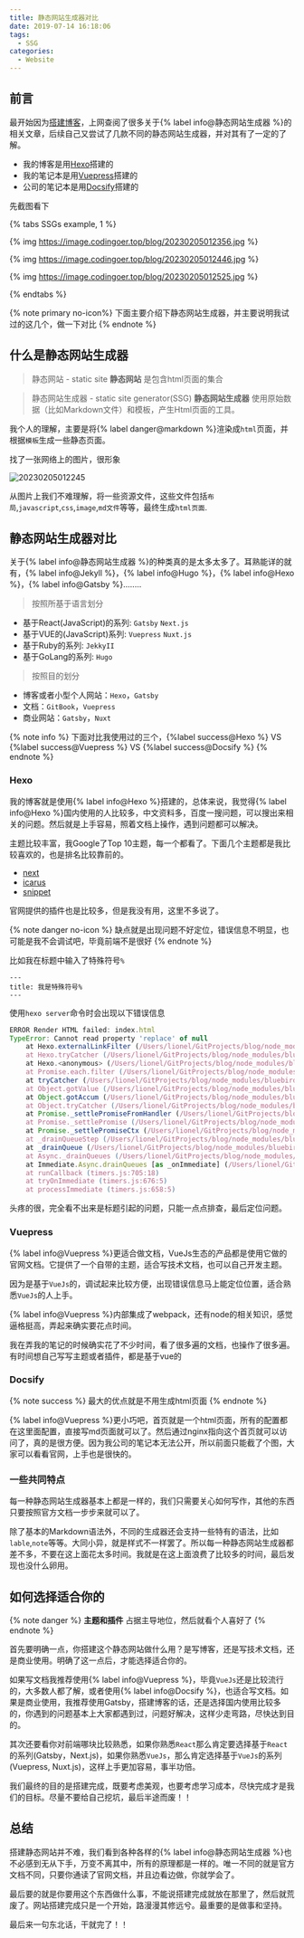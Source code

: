 ```yaml
---
title: 静态网站生成器对比
date: 2019-07-14 16:18:06
tags:
  - SSG
categories:
  - Website
---
```


## 前言
最开始因为[搭建博客](/2019/06/28/about-my-blog/)，上网查阅了很多关于{% label info@静态网站生成器 %}的相关文章，后续自己又尝试了几款不同的静态网站生成器，并对其有了一定的了解。

- 我的博客是用[Hexo](https://hexo.io/zh-cn/)搭建的
- 我的笔记本是用[Vuepress](https://vuepress.vuejs.org/)搭建的
- 公司的笔记本是用[Docsify](https://docsify.js.org/#/)搭建的

先截图看下

{% tabs SSGs example, 1 %}
<!-- tab Hexo -->
{% img https://image.codingoer.top/blog/20230205012356.jpg %}

<!-- endtab -->

<!-- tab Vuepress -->
{% img https://image.codingoer.top/blog/20230205012446.jpg %}

<!-- endtab -->

<!-- tab Docsify -->
{% img https://image.codingoer.top/blog/20230205012525.jpg %}
<!-- endtab -->
{% endtabs %}

{% note primary no-icon%}
下面主要介绍下静态网站生成器，并主要说明我试过的这几个，做一下对比
{% endnote %}

## 什么是静态网站生成器

> 静态网站 - static site
**静态网站** 是包含html页面的集合

> 静态网站生成器 - static site generator(SSG)
**静态网站生成器** 使用原始数据（比如Markdown文件）和模板，产生Html页面的工具。

我个人的理解，主要是将{% label danger@markdown %}渲染成`html`页面，并根据`模板`生成一些静态页面。

找了一张网络上的图片，很形象

![20230205012245](https:image.codingoer.top/blog/20230205012245.jpg)

从图片上我们不难理解，将一些资源文件，这些文件包括`布局`,`javascript`,`css`,`image`,`md文件`等等，最终生成`html页面`.

<!-- more -->

## 静态网站生成器对比

关于{% label info@静态网站生成器 %}的种类真的是太多太多了。耳熟能详的就有，{% label info@Jekyll %}，{% label info@Hugo %}，{% label info@Hexo %}，{% label info@Gatsby %}........

> 按照所基于语言划分
- 基于React(JavaScript)的系列: `Gatsby` `Next.js`
- 基于VUE的(JavaScript)系列: `Vuepress` `Nuxt.js`
- 基于Ruby的系列: `JekkyII`
- 基于GoLang的系列: `Hugo`

> 按照目的划分
- 博客或者小型个人网站：`Hexo`，`Gatsby`
- 文档：`GitBook`，`Vuepress`
- 商业网站：`Gatsby`，`Nuxt`

{% note info %}
下面对比我使用过的三个，{%label success@Hexo %} VS {%label success@Vuepress %} VS {%label success@Docsify %}
{% endnote %}

### Hexo
我的博客就是使用{% label info@Hexo %}搭建的，总体来说，我觉得{% label info@Hexo %}国内使用的人比较多，中文资料多，百度一搜问题，可以搜出来相关的问题。然后就是上手容易，照着文档上操作，遇到问题都可以解决。

主题比较丰富，我Google了Top 10主题，每一个都看了。下面几个主题都是我比较喜欢的，也是排名比较靠前的。

- [next](https://github.com/theme-next/hexo-theme-next)
- [icarus](https://github.com/ppoffice/hexo-theme-icarus)
- [snippet](https://github.com/shenliyang/hexo-theme-snippet)

官网提供的插件也是比较多，但是我没有用，这里不多说了。

{% note danger no-icon %}
缺点就是出现问题不好定位，错误信息不明显，也可能是我不会调试吧，毕竟前端不是很好
{% endnote %}

比如我在标题中输入了特殊符号`%`

```frontmatter
---
title: 我是特殊符号%
---
```

使用`hexo server`命令时会出现以下错误信息

```javascript
ERROR Render HTML failed: index.html
TypeError: Cannot read property 'replace' of null
    at Hexo.externalLinkFilter (/Users/lionel/GitProjects/blog/node_modules/hexo/lib/plugins/filter/after_render/external_link.js:22:15)
    at Hexo.tryCatcher (/Users/lionel/GitProjects/blog/node_modules/bluebird/js/release/util.js:16:23)
    at Hexo.<anonymous> (/Users/lionel/GitProjects/blog/node_modules/bluebird/js/release/method.js:15:34)
    at Promise.each.filter (/Users/lionel/GitProjects/blog/node_modules/hexo/lib/extend/filter.js:62:52)
    at tryCatcher (/Users/lionel/GitProjects/blog/node_modules/bluebird/js/release/util.js:16:23)
    at Object.gotValue (/Users/lionel/GitProjects/blog/node_modules/bluebird/js/release/reduce.js:166:18)
    at Object.gotAccum (/Users/lionel/GitProjects/blog/node_modules/bluebird/js/release/reduce.js:155:25)
    at Object.tryCatcher (/Users/lionel/GitProjects/blog/node_modules/bluebird/js/release/util.js:16:23)
    at Promise._settlePromiseFromHandler (/Users/lionel/GitProjects/blog/node_modules/bluebird/js/release/promise.js:547:31)
    at Promise._settlePromise (/Users/lionel/GitProjects/blog/node_modules/bluebird/js/release/promise.js:604:18)
    at Promise._settlePromiseCtx (/Users/lionel/GitProjects/blog/node_modules/bluebird/js/release/promise.js:641:10)
    at _drainQueueStep (/Users/lionel/GitProjects/blog/node_modules/bluebird/js/release/async.js:97:12)
    at _drainQueue (/Users/lionel/GitProjects/blog/node_modules/bluebird/js/release/async.js:86:9)
    at Async._drainQueues (/Users/lionel/GitProjects/blog/node_modules/bluebird/js/release/async.js:102:5)
    at Immediate.Async.drainQueues [as _onImmediate] (/Users/lionel/GitProjects/blog/node_modules/bluebird/js/release/async.js:15:14)
    at runCallback (timers.js:705:18)
    at tryOnImmediate (timers.js:676:5)
    at processImmediate (timers.js:658:5)
```

头疼的很，完全看不出来是标题引起的问题，只能一点点排查，最后定位问题。

### Vuepress
{% label info@Vuepress %}更适合做文档，VueJs生态的产品都是使用它做的官网文档。它提供了一个自带的主题，适合写技术文档，也可以自己开发主题。

因为是基于`VueJs`的，调试起来比较方便，出现错误信息马上能定位位置，适合熟悉`VueJs`的人上手。

{% label info@Vuepress %}内部集成了webpack，还有node的相关知识，感觉逼格挺高，弄起来确实要花点时间。

我在弄我的笔记的时候确实花了不少时间，看了很多遍的文档，也操作了很多遍。有时间想自己写写主题或者插件，都是基于vue的

### Docsify
{% note success %}
最大的优点就是不用生成html页面
{% endnote %}

{% label info@Vuepress %}更小巧吧，首页就是一个html页面，所有的配置都在这里面配置，直接写md页面就可以了。然后通过nginx指向这个首页就可以访问了，真的是很方便。因为我公司的笔记本无法公开，所以前面只能截了个图，大家可以看看官网，上手也是很快的。

### 一些共同特点

每一种静态网站生成器基本上都是一样的，我们只需要关心如何写作，其他的东西只要按照官方文档一步步来就可以了。

除了基本的Markdown语法外，不同的生成器还会支持一些特有的语法，比如`lable`,`note`等等。大同小异，就是样式不一样罢了。所以每一种静态网站生成器都差不多，不要在这上面花太多时间。我就是在这上面浪费了比较多的时间，最后发现也没什么卵用。

## 如何选择适合你的

{% note danger %}
**主题和插件** 占据主导地位，然后就看个人喜好了
{% endnote %}

首先要明确一点，你搭建这个静态网站做什么用？是写博客，还是写技术文档，还是商业使用。明确了这一点后，才能选择适合你的。

如果写文档我推荐使用{% label info@Vuepress %}，毕竟`VueJs`还是比较流行的，大多数人都了解，或者使用{% label info@Docsify %}，也适合写文档。如果是商业使用，我推荐使用Gatsby，搭建博客的话，还是选择国内使用比较多的，你遇到的问题基本上大家都遇到过，问题好解决，这样少走弯路，尽快达到目的。

其次还要看你对前端哪块比较熟悉，如果你熟悉`React`那么肯定要选择基于`React`的系列(Gatsby，Next.js)，如果你熟悉`VueJs`，那么肯定选择基于`VueJs`的系列(Vuepress, Nuxt.js)，这样上手更加容易，事半功倍。

我们最终的目的是搭建完成，既要考虑美观，也要考虑学习成本，尽快完成才是我们的目标。尽量不要给自己挖坑，最后半途而废！！

## 总结

搭建静态网站并不难，我们看到各种各样的{% label info@静态网站生成器 %}也不必感到无从下手，万变不离其中，所有的原理都是一样的。唯一不同的就是官方文档不同，只要你通读了官网文档，并且边看边做，你就学会了。

最后要的就是你要用这个东西做什么事，不能说搭建完成就放在那里了，然后就荒废了。网站搭建完成只是一个开始，路漫漫其修远兮。最重要的是做事和坚持。

最后来一句东北话，干就完了！！